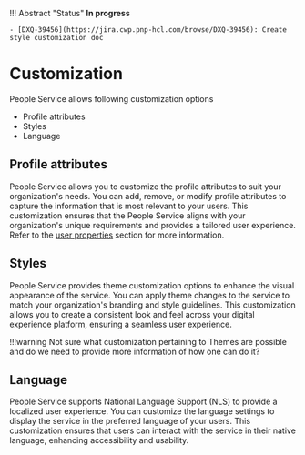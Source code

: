 !!! Abstract "Status"
    **In progress**

    - [DXQ-39456](https://jira.cwp.pnp-hcl.com/browse/DXQ-39456): Create style customization doc

# Customization

People Service allows following customization options

- Profile attributes
- Styles
- Language

## Profile attributes

People Service allows you to customize the profile attributes to suit your organization's needs. You can add, remove, or modify profile attributes to capture the information that is most relevant to your users. This customization ensures that the People Service aligns with your organization's unique requirements and provides a tailored user experience. Refer to the [user properties](../administration/managing_user_properties.md) section for more information.

## Styles

People Service provides theme customization options to enhance the visual appearance of the service. You can apply theme changes to the service to match your organization's branding and style guidelines. This customization allows you to create a consistent look and feel across your digital experience platform, ensuring a seamless user experience.

!!!warning
    Not sure what customization pertaining to Themes are possible and do we need to provide more information of how one can do it?

## Language

People Service supports National Language Support (NLS) to provide a localized user experience. You can customize the language settings to display the service in the preferred language of your users. This customization ensures that users can interact with the service in their native language, enhancing accessibility and usability.
